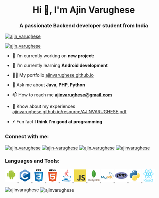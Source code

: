 <h1 align="center">Hi 👋, I'm Ajin Varughese</h1>
<h3 align="center">A passionate Backend developer student from India</h3>

<p align="left"> <a href="https://twitter.com/ajin_varughese" target="blank"><img src="https://img.shields.io/twitter/follow/ajin_varughese?logo=twitter&style=for-the-badge" alt="ajin_varughese" /></a> </p>
<p align="left"> <a href="https://instagram.com/ajin_varughese" target="blank"><img src="https://img.shields.io/instagram/follow/ajin_varughese?logo=instagram&style=for-the-badge" alt="ajin_varughese" /></a> </p>

- 🔭 I’m currently working on **new project:**

- 🌱 I’m currently learning **Android development**

- 👨‍💻 My portfolio [ajinvarughese.github.io](ajinvarughese.github.io)

- 💬 Ask me about **Java, PHP, Python**

- 📫 How to reach me **ajinvarughese@gmail.com**

- 📄 Know about my experiences [ajinvarughese.github.io/resource/AJINVARUGHESE.pdf](ajinvarughese.github.io/resource/AJINVARUGHESE.pdf)

- ⚡ Fun fact **I think I'm good at programming**

<h3 align="left">Connect with me:</h3>
<p align="left">
<a href="https://twitter.com/ajin_varughese" target="blank"><img align="center" src="https://raw.githubusercontent.com/rahuldkjain/github-profile-readme-generator/master/src/images/icons/Social/twitter.svg" alt="ajin_varughese" height="30" width="40" /></a>
<a href="https://linkedin.com/in/ajin-varughese" target="blank"><img align="center" src="https://raw.githubusercontent.com/rahuldkjain/github-profile-readme-generator/master/src/images/icons/Social/linked-in-alt.svg" alt="ajin-varughese" height="30" width="40" /></a>
<a href="https://instagram.com/ajin_varughese" target="blank"><img align="center" src="https://raw.githubusercontent.com/rahuldkjain/github-profile-readme-generator/master/src/images/icons/Social/instagram.svg" alt="ajin_varughese" height="30" width="40" /></a>
<a href="https://discord.gg/ajinvarughese" target="blank"><img align="center" src="https://raw.githubusercontent.com/rahuldkjain/github-profile-readme-generator/master/src/images/icons/Social/discord.svg" alt="ajinvarughese" height="30" width="40" /></a>
</p>

<h3 align="left">Languages and Tools:</h3>
<p align="left"> <a href="https://developer.android.com" target="_blank" rel="noreferrer"> <img src="https://raw.githubusercontent.com/devicons/devicon/master/icons/android/android-original-wordmark.svg" alt="android" width="40" height="40"/> </a> <a href="https://www.cprogramming.com/" target="_blank" rel="noreferrer"> <img src="https://raw.githubusercontent.com/devicons/devicon/master/icons/c/c-original.svg" alt="c" width="40" height="40"/> </a> <a href="https://www.w3schools.com/css/" target="_blank" rel="noreferrer"> <img src="https://raw.githubusercontent.com/devicons/devicon/master/icons/css3/css3-original-wordmark.svg" alt="css3" width="40" height="40"/> </a> <a href="https://www.w3.org/html/" target="_blank" rel="noreferrer"> <img src="https://raw.githubusercontent.com/devicons/devicon/master/icons/html5/html5-original-wordmark.svg" alt="html5" width="40" height="40"/> </a> <a href="https://www.java.com" target="_blank" rel="noreferrer"> <img src="https://raw.githubusercontent.com/devicons/devicon/master/icons/java/java-original.svg" alt="java" width="40" height="40"/> </a> <a href="https://developer.mozilla.org/en-US/docs/Web/JavaScript" target="_blank" rel="noreferrer"> <img src="https://raw.githubusercontent.com/devicons/devicon/master/icons/javascript/javascript-original.svg" alt="javascript" width="40" height="40"/> </a> <a href="https://www.mongodb.com/" target="_blank" rel="noreferrer"> <img src="https://raw.githubusercontent.com/devicons/devicon/master/icons/mongodb/mongodb-original-wordmark.svg" alt="mongodb" width="40" height="40"/> </a> <a href="https://www.mysql.com/" target="_blank" rel="noreferrer"> <img src="https://raw.githubusercontent.com/devicons/devicon/master/icons/mysql/mysql-original-wordmark.svg" alt="mysql" width="40" height="40"/> </a> <a href="https://www.php.net" target="_blank" rel="noreferrer"> <img src="https://raw.githubusercontent.com/devicons/devicon/master/icons/php/php-original.svg" alt="php" width="40" height="40"/> </a> <a href="https://www.python.org" target="_blank" rel="noreferrer"> <img src="https://raw.githubusercontent.com/devicons/devicon/master/icons/python/python-original.svg" alt="python" width="40" height="40"/> </a> <a href="https://reactjs.org/" target="_blank" rel="noreferrer"> <img src="https://raw.githubusercontent.com/devicons/devicon/master/icons/react/react-original-wordmark.svg" alt="react" width="40" height="40"/> </a> </p>

<p><img align="left" src="https://github-readme-stats.vercel.app/api/top-langs?username=ajinvarughese&show_icons=true&locale=en&layout=compact" alt="ajinvarughese" /></p>

<p>&nbsp;<img align="center" src="https://github-readme-stats.vercel.app/api?username=ajinvarughese&show_icons=true&locale=en" alt="ajinvarughese" /></p>
